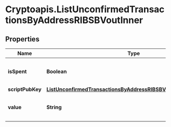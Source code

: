 # Cryptoapis.ListUnconfirmedTransactionsByAddressRIBSBVoutInner

## Properties

Name | Type | Description | Notes
------------ | ------------- | ------------- | -------------
**isSpent** | **Boolean** | Defines whether the output is spent or not. | 
**scriptPubKey** | [**ListUnconfirmedTransactionsByAddressRIBSBVoutInnerScriptPubKey**](ListUnconfirmedTransactionsByAddressRIBSBVoutInnerScriptPubKey.md) |  | 
**value** | **String** | Represents the sent/received amount. | 


